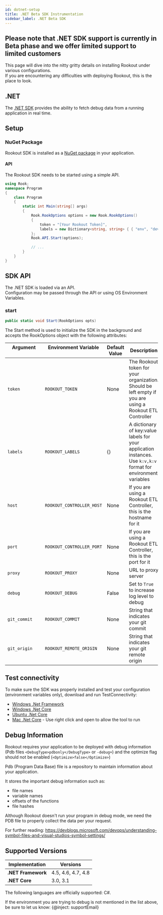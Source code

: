 ```yaml
---
id: dotnet-setup
title: .NET Beta SDK Instrumentation
sidebar_label: .NET Beta SDK
---
```


## Please note that .NET SDK support is currently in Beta phase and we offer limited support to limited customers

This page will dive into the nitty gritty details on installing Rookout under various configurations.  
If you are encountering any difficulties with deploying Rookout, this is the place to look.

## .NET

The [.NET SDK](https://www.nuget.org/packages/Rookout) provides the ability to fetch debug data from a running application in real time.  

## Setup

### NuGet Package

Rookout SDK is installed as a [NuGet package](https://www.nuget.org/packages/Rookout) in your application.

#### API

The Rookout SDK needs to be started using a simple API.

```cs
using Rook;
namespace Program
{
    class Program
    {
        static int Main(string[] args)
        {
            Rook.RookOptions options = new Rook.RookOptions() 
            {
                token = "[Your Rookout Token]",
                labels = new Dictionary<string, string> { { "env", "dev" } }
            };
            Rook.API.Start(options);
    
            // ...
        }
    }
}
```

<div class="rookout-org-info"></div>

## SDK API

The .NET SDK is loaded via an API.  
Configuration may be passed through the API or using OS Environment Variables.

### start

```cs
public static void Start(RookOptions opts)
```

The Start method is used to initialize the SDK in the background and accepts the RookOptions object with the following attributes:

| Argument &nbsp;&nbsp;&nbsp;&nbsp;&nbsp;&nbsp;&nbsp;&nbsp;&nbsp;&nbsp;&nbsp;&nbsp;&nbsp;&nbsp;&nbsp;&nbsp;&nbsp;&nbsp;&nbsp;&nbsp;&nbsp;&nbsp;&nbsp;&nbsp;&nbsp; | Environment Variable &nbsp;&nbsp;&nbsp;&nbsp;&nbsp;&nbsp;&nbsp;&nbsp;&nbsp;&nbsp;&nbsp;&nbsp;&nbsp;&nbsp;&nbsp;&nbsp;&nbsp;&nbsp;&nbsp;&nbsp;&nbsp;&nbsp;&nbsp;&nbsp;&nbsp;&nbsp;&nbsp;&nbsp;&nbsp; | Default Value | Description |
| ------------ | ----------------------- | ------------- | ----------- |
| `token` | `ROOKOUT_TOKEN` | None | The Rookout token for your organization. Should be left empty if you are using a Rookout ETL Controller |
| `labels` | `ROOKOUT_LABELS` | {} | A dictionary of key:value labels for your application instances. Use `k:v,k:v` format for environment variables |
| `host` | `ROOKOUT_CONTROLLER_HOST` | None | If you are using a Rookout ETL Controller, this is the hostname for it |
| `port` | `ROOKOUT_CONTROLLER_PORT` | None | If you are using a Rookout ETL Controller, this is the port for it |
| `proxy` | `ROOKOUT_PROXY` | None | URL to proxy server
| `debug` | `ROOKOUT_DEBUG` | False | Set to `True` to increase log level to debug |
| `git_commit` | `ROOKOUT_COMMIT` | None | String that indicates your git commit |
| `git_origin` | `ROOKOUT_REMOTE_ORIGIN` | None | String that indicates your git remote origin |

## Test connectivity

To make sure the SDK was properly installed and test your configuration (environment variables only), download and run TestConnectivity:
* [Windows .Net Framework](https://get.rookout.com/test_connectivity_windows_x64_framework.zip)
* [Windows .Net Core](https://get.rookout.com/test_connectivity_windows_x64_core.zip)
* [Ubuntu .Net Core](https://get.rookout.com/test_connectivity_ubuntu_x64.zip)
* [Mac .Net Core](https://get.rookout.com/test_connectivity_mac_x64.zip) - Use right click and open to allow the tool to run 

## Debug Information

Rookout requires your application to be deployed with debug information (Pdb files `<DebugType>pdbonly</DebugType>` or `-debug+`) and the optimize flag should not be enabled (`<Optimize>false</Optimize>`)   


Pdb (Program Data Base) file is a repository to maintain information about your application. 

It stores the important debug information such as:
* file names 
* variable names 
* offsets of the functions
* file hashes

Although Rookout doesn't run your program in debug mode, we need the PDB file to properly collect the data per your request.

For further reading: https://devblogs.microsoft.com/devops/understanding-symbol-files-and-visual-studios-symbol-settings/


## Supported Versions

| Implementation      | Versions              |
| ------------------  | -------------         |
| **.NET Framework**  | 4.5, 4.6, 4.7, 4.8    |
| **.NET Core**       | 3.0, 3.1              |

The following languages are officially supported: C#.

If the environment you are trying to debug is not mentioned in the list above, be sure to let us know: {@inject: supportEmail}
